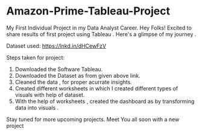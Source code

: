 # Amazon-Prime-Tableau-Project
My First Individual Project in my Data Analyst Career.
Hey Folks!
Excited to share results of first project using Tableau . Here's a glimpse of my journey .

Dataset used: https://lnkd.in/dHCewFzV

Steps taken for project:
1) Downloaded the Software Tableau.
2) Downloaded the Dataset as from given above link.
3) Cleaned the data , for proper acurrate insights.
4) Created different worksheets in which I created different types of visuals with help of dataset.
5) With the help of worksheets , created the dashboard as by transforming data into visuals .


Stay tuned for more upcoming projects.
Meet You all soon with a new project 
